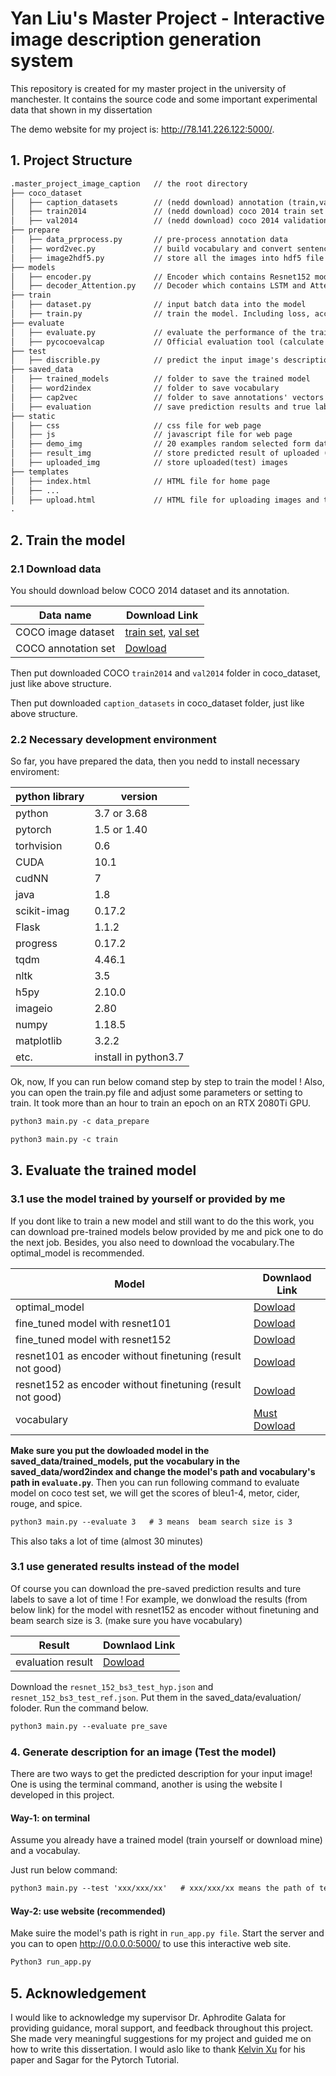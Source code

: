 # Yan Liu's Master Project - Interactive image description generation system

This repository is created for my master project in the university of manchester. It contains the source code and some important experimental data that shown in my dissertation

The demo website for my project is: http://78.141.226.122:5000/.

## 1. Project Structure

```txt
.master_project_image_caption   // the root directory
├── coco_dataset
│   ├── caption_datasets        // (nedd download) annotation (train,val,test set) of the coco 2014 dataset
│   ├── train2014               // (nedd download) coco 2014 train set (images)
│   ├── val2014                 // (nedd download) coco 2014 validation set (images)
├── prepare
│   ├── data_prprocess.py       // pre-process annotation data
│   ├── word2vec.py             // build vocabulary and convert sentence to vector
│   ├── image2hdf5.py           // store all the images into hdf5 file (very large)
├── models
│   ├── encoder.py              // Encoder which contains Resnet152 model
│   ├── decoder_Attention.py    // Decoder which contains LSTM and Attention model
├── train
│   ├── dataset.py              // input batch data into the model
│   ├── train.py                // train the model. Including loss, accuracy, validation, etc.
├── evaluate
│   ├── evaluate.py             // evaluate the performance of the trained model based on COCO test set
│   ├── pycocoevalcap           // Official evaluation tool (calculate bleu, metor, spice, cider, etc)
├── test
│   ├── discrible.py            // predict the input image's description
├── saved_data
│   ├── trained_models          // folder to save the trained model
│   ├── word2index              // folder to save vocabulary
│   ├── cap2vec                 // folder to save annotations' vectors format
│   ├── evaluation              // save prediction results and true labels for test set
├── static
│   ├── css                     // css file for web page
│   ├── js                      // javascript file for web page
│   ├── demo_img                // 20 examples random selected form dataset or web
│   ├── result_img              // store predicted result of uploaded (test) image
│   ├── uploaded_img            // store uploaded(test) images
├── templates
│   ├── index.html              // HTML file for home page
│   ├── ...
│   ├── upload.html             // HTML file for uploading images and testing them
.
```

## 2. Train the model

### 2.1 Download data

You should download below COCO 2014 dataset and its annotation.

| Data name | Download Link |
| ------------ | ------------- |
| COCO image dataset | [train set](http://images.cocodataset.org/zips/train2014.zip), [val set](http://images.cocodataset.org/zips/val2014.zip)|
| COCO annotation set | [Dowload](http://cs.stanford.edu/people/karpathy/deepimagesent/caption_datasets.zip) |

Then put downloaded COCO `train2014` and `val2014` folder in coco_dataset, just like above structure.

Then put downloaded `caption_datasets` in coco_dataset folder, just like above structure.

### 2.2 Necessary development environment

So far, you have prepared the data, then you nedd to install necessary enviroment:

| python library | version |
| ------------ | ------------- |
| python | 3.7 or 3.68 |
| pytorch | 1.5 or 1.40 |
| torhvision| 0.6 |
| CUDA| 10.1 |
| cudNN| 7 |
| java| 1.8 |
| scikit-imag| 0.17.2 |
| Flask| 1.1.2 |
| progress| 0.17.2 |
| tqdm| 4.46.1 |
| nltk|3.5|
|h5py|2.10.0|
|imageio|2.80|
|numpy|1.18.5|
|matplotlib|3.2.2|
|etc.|install in python3.7|

Ok, now, If you can run below comand step by step to train the model ! Also, you can open the train.py file and adjust some parameters or setting to train. It took more than an hour to train an epoch on an RTX 2080Ti GPU.

```txt
python3 main.py -c data_prepare

python3 main.py -c train
```

## 3. Evaluate the trained model

### 3.1 use the model trained by yourself or provided by me

If you dont like to train a new model and still want to do the this work, you can download pre-trained models below provided by me and pick one to do the next job. Besides, you also need to download the vocabulary.The optimal_model is recommended.

| Model | Downlaod Link |
| ------------ | ------------- |
| optimal_model | [Dowload](https://livemanchesterac-my.sharepoint.com/:u:/g/personal/yan_liu-25_student_manchester_ac_uk/EVJB1vVWpUJDgl84HLkLw9gB8-8pfkFvmFBH5ARX1ViwPA?e=nYohr9)|
| fine_tuned model with resnet101|[Dowload](https://livemanchesterac-my.sharepoint.com/:u:/g/personal/yan_liu-25_student_manchester_ac_uk/EZq4RxbjqApJuVeIvrnyRTYBHl73q8fLu4ZLTpJe40vpGA?e=Fui6tA)|
| fine_tuned model with resnet152 | [Dowload](https://livemanchesterac-my.sharepoint.com/:u:/g/personal/yan_liu-25_student_manchester_ac_uk/EVJB1vVWpUJDgl84HLkLw9gB8-8pfkFvmFBH5ARX1ViwPA?e=nYohr9)|
| resnet101 as encoder without finetuning (result not good)| [Dowload](https://livemanchesterac-my.sharepoint.com/:u:/g/personal/yan_liu-25_student_manchester_ac_uk/ETm2iyyPGpNPm8sdQBaw7-0BtaM5VXYoivgfv0PE90eqmw?e=sdYKXg)|
| resnet152 as encoder without finetuning (result not good)| [Dowload](https://livemanchesterac-my.sharepoint.com/:u:/g/personal/yan_liu-25_student_manchester_ac_uk/EVGz8wPDS6dCljjZgOnpWHgBLSNbWht6xXJ4EzClgPhVuQ?e=GOcUPe)|
| vocabulary| [Must Dowload](https://livemanchesterac-my.sharepoint.com/:u:/g/personal/yan_liu-25_student_manchester_ac_uk/EWjLVuz-lXdOuOm902UiRucBZzyxTuoaCvDZUi1ij72KBg?e=XcXl3E)|

**Make sure you put the dowloaded model in the saved_data/trained_models, put the vocabulary in the saved_data/word2index and change the model's path and vocabulary's path in `evaluate.py`**.
Then you can run following command to evaluate model on coco test set, we will get the scores of bleu1-4, metor, cider, rouge, and spice.

```txt
python3 main.py --evaluate 3   # 3 means  beam search size is 3
```

This also taks a lot of time (almost 30 minutes)

### 3.1 use generated results instead of the model

Of course you can download the pre-saved prediction results and ture labels to save a lot of time !
For example, we donwload the results (from below link) for the model with resnet152 as encoder without finetuning and beam search size is 3. (make sure you have vocabulary)

| Result | Downlaod Link |
| ------------ | ------------- |
| evaluation result | [Dowload](https://livemanchesterac-my.sharepoint.com/:f:/g/personal/yan_liu-25_student_manchester_ac_uk/EtR4UNjEI-NAvU-DMfkk9YcBJb0CffkQuLvs5FBlOh8a1g?e=6udXhL)|

Download the `resnet_152_bs3_test_hyp.json` and `resnet_152_bs3_test_ref.json`. Put them in the saved_data/evaluation/ foloder. Run the command below.

```txt
python3 main.py --evaluate pre_save
```

### 4. Generate description for an image (Test the model)

There are two ways to get the predicted description for your input image! One is using the terminal command, another is using the website I developed in this project.

#### Way-1: on terminal

Assume you already have a trained model (train yourself or download mine) and a vocabulay.

Just run below command:

```txt
python3 main.py --test 'xxx/xxx/xx'   # xxx/xxx/xx means the path of tested image
```

#### Way-2: use website (recommended)

Make suire the model's path is right in `run_app.py file`. Start the server and you can to open http://0.0.0.0:5000/ to use this interactive web site.

```txt
Python3 run_app.py
```

## 5. Acknowledgement

I would like to acknowledge my supervisor Dr. Aphrodite Galata for providing guidance, moral support, and feedback throughout this project. She made very meaningful suggestions for my project and guided me on how to write this dissertation.
I would aslo like to thank [Kelvin Xu](https://arxiv.org/abs/1502.03044) for his paper and Sagar for the Pytorch Tutorial.
